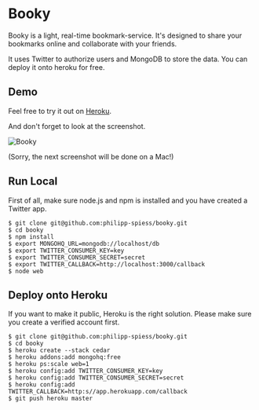 # Booky #

Booky is a light, real-time bookmark-service. It's designed to share your bookmarks online and collaborate with your friends.

It uses Twitter to authorize users and MongoDB to store the data. You can deploy it onto heroku for free.

## Demo ##

Feel free to try it out on [Heroku](https://booky.herokuapp.com). 

And don't forget to look at the screenshot.

![Booky](http://dl.dropbox.com/u/16019885/booky.PNG)

(Sorry, the next screenshot will be done on a Mac!)

## Run Local ##

First of all, make sure node.js and npm is installed and you have created a Twitter app.

    $ git clone git@github.com:philipp-spiess/booky.git
    $ cd booky
    $ npm install
    $ export MONGOHQ_URL=mongodb://localhost/db
    $ export TWITTER_CONSUMER_KEY=key
    $ export TWITTER_CONSUMER_SECRET=secret
    $ export TWITTER_CALLBACK=http://localhost:3000/callback
    $ node web

## Deploy onto Heroku ##

If you want to make it public, Heroku is the right solution. Please make sure you create a verified account first.

    $ git clone git@github.com:philipp-spiess/booky.git
    $ cd booky
    $ heroku create --stack cedar
    $ heroku addons:add mongohq:free
    $ heroku ps:scale web=1
    $ heroku config:add TWITTER_CONSUMER_KEY=key
    $ heroku config:add TWITTER_CONSUMER_SECRET=secret
    $ heroku config:add TWITTER_CALLBACK=http:s//app.herokuapp.com/callback
    $ git push heroku master



    